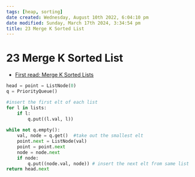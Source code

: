 ```yaml
---
tags: [heap, sorting]
date created: Wednesday, August 10th 2022, 6:04:10 pm
date modified: Sunday, March 17th 2024, 3:34:54 pm
title: 23 Merge K Sorted List
---
```


# 23 Merge K Sorted List

- [First read: Merge K Sorted Lists](Algo/Fundamental%20Algorithms/Misc/Sub%20Array/Merge%20K%20Sorted%20Lists.md)

```python
head = point = ListNode(0)
q = PriorityQueue()

#insert the first elt of each list
for l in lists:
    if l:
        q.put((l.val, l))
        
while not q.empty():
    val, node = q.get()  #take out the smallest elt
    point.next = ListNode(val)
    point = point.next
    node = node.next
    if node:
        q.put((node.val, node)) # insert the next elt from same list
return head.next
```
